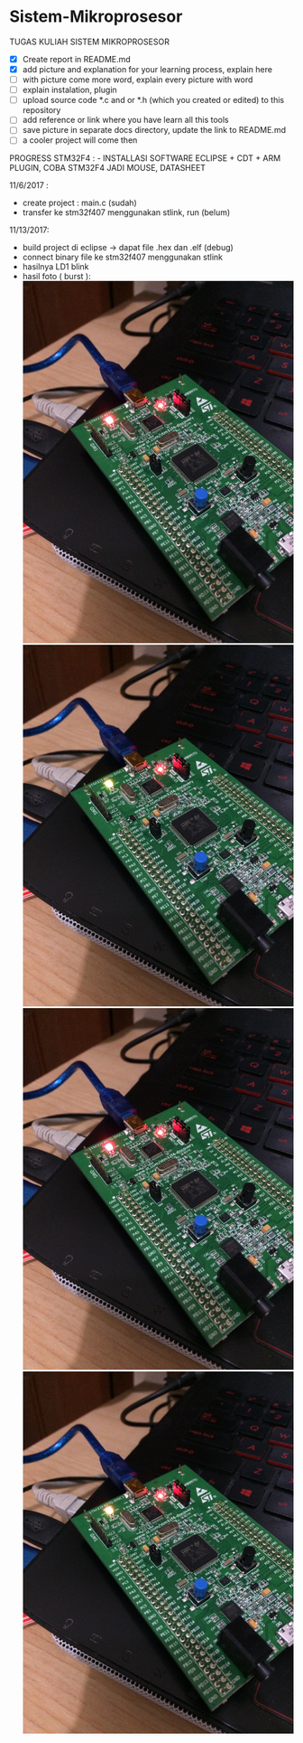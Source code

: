 # Sistem-Mikroprosesor
TUGAS KULIAH SISTEM MIKROPROSESOR

- [x] Create report in README.md
- [x] add picture and explanation for your learning process, explain here  
- [ ] with picture come more word, explain every picture with word  
- [ ] explain instalation, plugin  
- [ ] upload source code *.c and or *.h (which you created or edited) to this repository  
- [ ] add reference or link where you have learn all this tools  
- [ ] save picture in separate docs directory, update the link to README.md  
- [ ] a cooler project will come then  

PROGRESS STM32F4 : - INSTALLASI SOFTWARE ECLIPSE + CDT + ARM PLUGIN, COBA STM32F4 JADI MOUSE, DATASHEET

11/6/2017 : 
- create project : main.c (sudah)
- transfer ke stm32f407 menggunakan stlink, run (belum)

11/13/2017: 
- build project di eclipse -> dapat file .hex dan .elf (debug)
- connect binary file ke stm32f407 menggunakan stlink
- hasilnya LD1 blink
- hasil foto  ( burst ):
            ![LD1 Blink (1)](https://github.com/leonardgozal/Sistem-Mikroprosesor/blob/master/IMG_4585.JPG)
            ![LD1 Blink (2)](https://github.com/leonardgozal/Sistem-Mikroprosesor/blob/master/IMG_4586.JPG)
            ![LD1 Blink (3)](https://github.com/leonardgozal/Sistem-Mikroprosesor/blob/master/IMG_4587.JPG)
            ![LD1 Blink (4)](https://github.com/leonardgozal/Sistem-Mikroprosesor/blob/master/IMG_4588.JPG)
